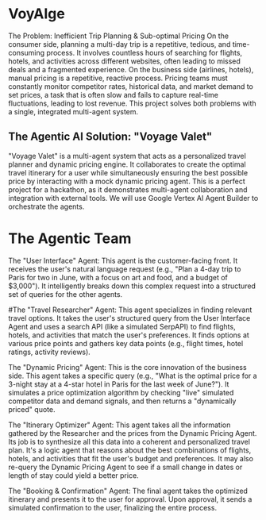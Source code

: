 # VoyAIge

The Problem: Inefficient Trip Planning & Sub-optimal Pricing
On the consumer side, planning a multi-day trip is a repetitive, tedious, and time-consuming process. It involves countless hours of searching for flights, hotels, and activities across different websites, often leading to missed deals and a fragmented experience.
On the business side (airlines, hotels), manual pricing is a repetitive, reactive process. Pricing teams must constantly monitor competitor rates, historical data, and market demand to set prices, a task that is often slow and fails to capture real-time fluctuations, leading to lost revenue.
This project solves both problems with a single, integrated multi-agent system.

## The Agentic AI Solution: "Voyage Valet"
"Voyage Valet" is a multi-agent system that acts as a personalized travel planner and dynamic pricing engine. It collaborates to create the optimal travel itinerary for a user while simultaneously ensuring the best possible price by interacting with a mock dynamic pricing agent. This is a perfect project for a hackathon, as it demonstrates multi-agent collaboration and integration with external tools. We will use Google Vertex AI Agent Builder to orchestrate the agents.


# The Agentic Team
The "User Interface" Agent: This agent is the customer-facing front. It receives the user's natural language request (e.g., "Plan a 4-day trip to Paris for two in June, with a focus on art and food, and a budget of $3,000"). It intelligently breaks down this complex request into a structured set of queries for the other agents.

#The "Travel Researcher" Agent: This agent specializes in finding relevant travel options. It takes the user's structured query from the User Interface Agent and uses a search API (like a simulated SerpAPI) to find flights, hotels, and activities that match the user's preferences. It finds options at various price points and gathers key data points (e.g., flight times, hotel ratings, activity reviews).

The "Dynamic Pricing" Agent: This is the core innovation of the business side. This agent takes a specific query (e.g., "What is the optimal price for a 3-night stay at a 4-star hotel in Paris for the last week of June?"). It simulates a price optimization algorithm by checking "live" simulated competitor data and demand signals, and then returns a "dynamically priced" quote.

The "Itinerary Optimizer" Agent: This agent takes all the information gathered by the Researcher and the prices from the Dynamic Pricing Agent. Its job is to synthesize all this data into a coherent and personalized travel plan. It's a logic agent that reasons about the best combinations of flights, hotels, and activities that fit the user's budget and preferences. It may also re-query the Dynamic Pricing Agent to see if a small change in dates or length of stay could yield a better price.


The "Booking & Confirmation" Agent: The final agent takes the optimized itinerary and presents it to the user for approval. Upon approval, it sends a simulated confirmation to the user, finalizing the entire process.
